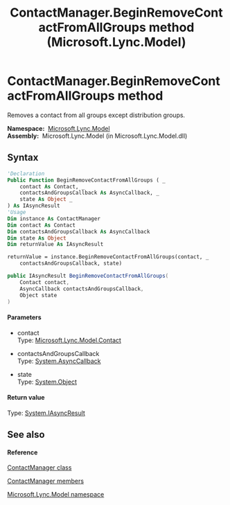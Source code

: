 ﻿---
title: ContactManager.BeginRemoveContactFromAllGroups method  (Microsoft.Lync.Model)
TOCTitle: 'BeginRemoveContactFromAllGroups method '
ms:assetid: M:Microsoft.Lync.Model.ContactManager.BeginRemoveContactFromAllGroups(Microsoft.Lync.Model.Contact,System.AsyncCallback,System.Object)_DI_3_UC_OCS14MrefLyncWPF
ms:mtpsurl: https://msdn.microsoft.com/en-us/library/microsoft.lync.model.contactmanager.beginremovecontactfromallgroups(v=office.15)
ms:contentKeyID: 48596751
ms.date: 07/28/2014
mtps_version: v=office.15
f1_keywords:
- Microsoft.Lync.Model.ContactManager.BeginRemoveContactFromAllGroups
dev_langs:
- CSharp
- JScript
- VB
- other
---

# ContactManager.BeginRemoveContactFromAllGroups method

Removes a contact from all groups except distribution groups.

**Namespace:**  [Microsoft.Lync.Model](microsoft-lync-model-namespace_2.md)  
**Assembly:**  Microsoft.Lync.Model (in Microsoft.Lync.Model.dll)

## Syntax

``` vb
'Declaration
Public Function BeginRemoveContactFromAllGroups ( _
    contact As Contact, _
    contactsAndGroupsCallback As AsyncCallback, _
    state As Object _
) As IAsyncResult
'Usage
Dim instance As ContactManager
Dim contact As Contact
Dim contactsAndGroupsCallback As AsyncCallback
Dim state As Object
Dim returnValue As IAsyncResult

returnValue = instance.BeginRemoveContactFromAllGroups(contact, _
    contactsAndGroupsCallback, state)
```

``` csharp
public IAsyncResult BeginRemoveContactFromAllGroups(
    Contact contact,
    AsyncCallback contactsAndGroupsCallback,
    Object state
)
```

#### Parameters

  - contact  
    Type: [Microsoft.Lync.Model.Contact](contact-class-microsoft-lync-model_2.md)  

<!-- end list -->

  - contactsAndGroupsCallback  
    Type: [System.AsyncCallback](http://msdn2.microsoft.com/en-us/library/ckbe7yh5)  

<!-- end list -->

  - state  
    Type: [System.Object](http://msdn2.microsoft.com/en-us/library/e5kfa45b)  

#### Return value

Type: [System.IAsyncResult](http://msdn2.microsoft.com/en-us/library/ft8a6455)  

## See also

#### Reference

[ContactManager class](contactmanager-class-microsoft-lync-model_2.md)

[ContactManager members](contactmanager-members-microsoft-lync-model_2.md)

[Microsoft.Lync.Model namespace](microsoft-lync-model-namespace_2.md)

